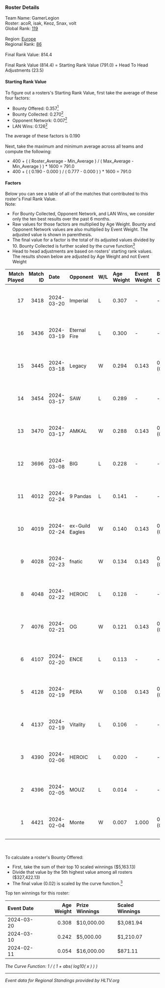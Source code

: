 ### Roster Details<br />
Team Name: GamerLegion<br />
Roster: acoR, isak, Keoz, Snax, volt<br />
Global Rank: [119](../standings_global.md)<br />
<br />
Region: [Europe]( ../standings_europe.md)<br />
Regional Rank: [86]( ../standings_europe.md)<br />
<br />
Final Rank Value:  814.4<br />
<br />
Final Rank Value (814.4) = Starting Rank Value (791.0) + Head To Head Adjustments (23.5)<br />

#### Starting Rank Value<br />
To figure out a rosters's Starting Rank Value, first take the average of these four factors:<br />
- Bounty Offered: 0.357[<sup>1</sup>](#table2)
- Bounty Collected: 0.270[<sup>2</sup>](#table1)
- Opponent Network: 0.007[<sup>2</sup>](#table1)
- LAN Wins: 0.126[<sup>2</sup>](#table1)

The average of these factors is 0.190<br />
<br />
Next, take the maximum and minimum average across all teams and compute the following:<br />
- 400 + ( ( Roster_Average - Min_Average ) / ( Max_Average - Min_Average ) ) * 1600 = 791.0
- 400 + ( ( 0.190 - 0.000 ) / ( 0.777 - 0.000 ) ) * 1600 = 791.0


#### Factors<br />
Below you can see a table of all of the matches that contributed to this roster's Final Rank Value.<br />
Note:<br />

- For Bounty Collected, Opponent Network, and LAN Wins, we consider only the ten best results over the past 6 months.
- Raw values for those factors are multiplied by Age Weight. Bounty and Opponent Network values are also multiplied by Event Weight. The adjusted value is shown in parenthesis.
- The final value for a factor is the total of its adjusted values divided by 10. Bounty Collected is further scaled by the curve function[<sup>3</sup>](#curveFunction)
- Head to head adjustments are based on rosters' starting rank values. The results shown below are adjusted by Age Weight and not Event Weight
<span id="table1"></span><br />


| Match Played | Match ID | Date       | Opponent        | W/L | Age Weight | Event Weight | Bounty Collected | Opponent Network | LAN Wins  | H2H Adj. | Roster                       |
| -: | -: | :- | :- | :- | :- | :- | :- | :- | :- | -: | :- |
|           17 |     3418 | 2024-03-20 | Imperial        | L   | 0.307      | -            | -                | -                | -         |    -0.68 | acoR, isak, Keoz, Snax, volt |
|           16 |     3436 | 2024-03-19 | Eternal Fire    | L   | 0.300      | -            | -                | -                | -         |    -0.06 | acoR, isak, Keoz, Snax, volt |
|           15 |     3445 | 2024-03-18 | Legacy          | W   | 0.294      | 0.143        | 0.119 (0.005)    | 0.562 (0.024)    | 1 (0.294) |     7.22 | acoR, isak, Keoz, Snax, volt |
|           14 |     3454 | 2024-03-17 | SAW             | L   | 0.289      | -            | -                | -                | -         |    -0.93 | acoR, isak, Keoz, Snax, volt |
|           13 |     3470 | 2024-03-17 | AMKAL           | W   | 0.288      | 0.143        | 0.132 (0.005)    | 0.482 (0.020)    | 1 (0.288) |     7.89 | acoR, isak, Keoz, Snax, volt |
|           12 |     3696 | 2024-03-08 | BIG             | L   | 0.228      | -            | -                | -                | -         |    -0.59 | acoR, isak, Keoz, Snax, volt |
|           11 |     4012 | 2024-02-24 | 9 Pandas        | L   | 0.141      | -            | -                | -                | -         |    -1.06 | acoR, isak, Keoz, Snax, volt |
|           10 |     4019 | 2024-02-24 | ex-Guild Eagles | W   | 0.140      | 0.143        | 0.007 (0.000)    | 0.225 (0.004)    | 1 (0.140) |     2.38 | acoR, isak, Keoz, Snax, volt |
|            9 |     4028 | 2024-02-23 | fnatic          | W   | 0.134      | 0.143        | 0.292 (0.006)    | 0.529 (0.010)    | 1 (0.134) |     4.07 | acoR, isak, Keoz, Snax, volt |
|            8 |     4048 | 2024-02-22 | HEROIC          | L   | 0.128      | -            | -                | -                | -         |    -0.05 | acoR, isak, Keoz, Snax, volt |
|            7 |     4076 | 2024-02-21 | OG              | W   | 0.121      | 0.143        | 0.143 (0.002)    | 0.132 (0.002)    | 1 (0.121) |     2.88 | acoR, isak, Keoz, Snax, volt |
|            6 |     4107 | 2024-02-20 | ENCE            | L   | 0.113      | -            | -                | -                | -         |    -0.07 | acoR, isak, Keoz, Snax, volt |
|            5 |     4128 | 2024-02-19 | PERA            | W   | 0.108      | 0.143        | 0.048 (0.001)    | 0.452 (0.007)    | 1 (0.108) |     2.33 | acoR, isak, Keoz, Snax, volt |
|            4 |     4137 | 2024-02-19 | Vitality        | L   | 0.106      | -            | -                | -                | -         |    -0.01 | acoR, isak, Keoz, Snax, volt |
|            3 |     4390 | 2024-02-06 | HEROIC          | L   | 0.020      | -            | -                | -                | -         |    -0.01 | acoR, isak, Keoz, Snax, volt |
|            2 |     4396 | 2024-02-05 | MOUZ            | L   | 0.014      | -            | -                | -                | -         |    -0.00 | acoR, isak, Keoz, Snax, volt |
|            1 |     4421 | 2024-02-04 | Monte           | W   | 0.007      | 1.000        | 0.062 (0.000)    | 0.168 (0.001)    | 1 (0.007) |     0.17 | acoR, isak, Keoz, Snax, volt |

<br />
<span id="table2"></span><br />
To calculate a roster's Bounty Offered:<br />

- First, take the sum of their top 10 scaled winnings ($5,163.13)
- Divide that value by the 5th highest value among all rosters ($327,422.13)
- The final value (0.02) is scaled by the curve function.[<sup>3</sup>](#curveFunction)

Top ten winnings for this roster:<br />

| Event Date | Age Weight | Prize Winnings | Scaled Winnings |
| :- | -: | :- | :- |
| 2024-03-20 |      0.308 | $10,000.00     | $3,081.94       |
| 2024-03-10 |      0.242 | $5,000.00      | $1,210.07       |
| 2024-02-11 |      0.054 | $16,000.00     | $871.11         |


<span id="curveFunction"></span>_The Curve Function: 1 / ( 1 + abs( log10( x ) ) )_<br />

---
_Event data for Regional Standings provided by HLTV.org_<br />
